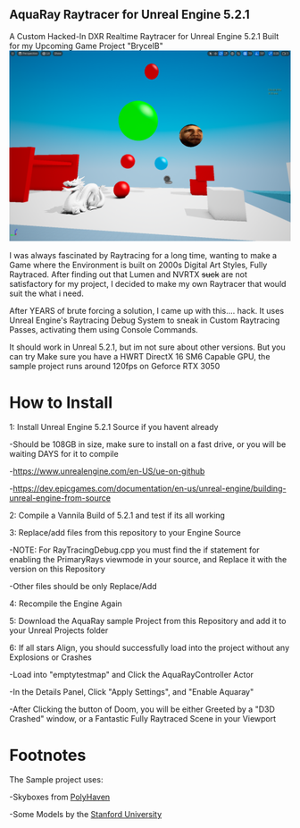 ## __AquaRay Raytracer for Unreal Engine 5.2.1__
A Custom Hacked-In DXR Realtime Raytracer for Unreal Engine 5.2.1 Built for my Upcoming Game Project "BryceIB"
![alt text](yay/img1.png)

I was always fascinated by Raytracing for a long time, wanting to make a Game where the Environment is built on 2000s Digital Art Styles, Fully Raytraced. After finding out that Lumen and NVRTX ~~suck~~ are not satisfactory for my project, I decided to make my own Raytracer that would suit the what i need.

After YEARS of brute forcing a solution, I came up with this.... hack. It uses Unreal Engine's Raytracing Debug System to sneak in Custom Raytracing Passes, activating them using Console Commands.

It should work in Unreal 5.2.1, but im not sure about other versions. But you can try
Make sure you have a HWRT DirectX 16 SM6 Capable GPU, the sample project runs around 120fps on Geforce RTX 3050 

# __How to Install__
1: Install Unreal Engine 5.2.1 Source  if you havent already

  -Should be 108GB in size, make sure to install on a fast drive, or you will be waiting DAYS for it to compile

  -https://www.unrealengine.com/en-US/ue-on-github

  -https://dev.epicgames.com/documentation/en-us/unreal-engine/building-unreal-engine-from-source



2: Compile a Vannila Build of 5.2.1 and test if its all working



3: Replace/add files from this repository to your Engine Source

  -NOTE: For RayTracingDebug.cpp you must find the if statement for enabling the PrimaryRays viewmode in your source, and Replace it with the version on this Repository

  -Other files should be only Replace/Add



4: Recompile the Engine Again



5: Download the AquaRay sample Project from this Repository and add it to your Unreal Projects folder



6: If all stars Align, you should successfully load into the project without any Explosions or Crashes

  -Load into "emptytestmap" and Click the AquaRayController Actor

  -In the Details Panel, Click "Apply Settings", and "Enable Aquaray"

  -After Clicking the button of Doom, you will be either Greeted by a "D3D Crashed" window, or a Fantastic Fully Raytraced Scene in your Viewport

# __Footnotes__

The Sample project uses:

-Skyboxes from [PolyHaven](https://polyhaven.com/)

-Some Models by the [Stanford University](https://graphics.stanford.edu/data/3Dscanrep/)
